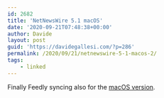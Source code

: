 ```yaml
---
id: 2682
title: 'NetNewsWire 5.1 macOS'
date: '2020-09-21T07:48:38+00:00'
author: Davide
layout: post
guid: 'https://davidegallesi.com/?p=286'
permalink: /2020/09/21/netnewswire-5-1-macos-2/
tags:
    - linked
---
```


Finally Feedly syncing also for the [macOS version](https://nnw.ranchero.com/2020/09/19/netnewswire-for-mac.html).
